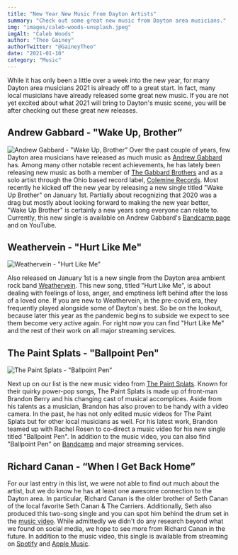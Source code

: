 ```yaml
---
title: "New Year New Music From Dayton Artists"
summary: "Check out some great new music from Dayton area musicians."
img: "images/caleb-woods-unsplash.jpeg"
imgAlt: "Caleb Woods"
author: "Theo Gainey"
authorTwitter: "@GaineyTheo"
date: "2021-01-10"
category: "Music"
---
```

While it has only been a little over a week into the new year, for many Dayton area musicians 2021 is already off to a great start. In fact, many local musicians have already released some great new music. If you are not yet excited about what 2021 will bring to Dayton's music scene, you will be after checking out these great new releases.

## Andrew Gabbard - "Wake Up, Brother”
![Andrew Gabbard - "Wake Up, Brother”](/images/andrew-gabbard-wake-up-brother.jpg)
Over the past couple of years, few Dayton area musicians have released as much music as [Andrew Gabbard](https://www.facebook.com/andrewgabbardmusic) has. Among many other notable recent achievements, he has lately been releasing new music as both a member of [The Gabbard Brothers](https://www.facebook.com/gabbardbros) and as a solo artist through the Ohio based record label, [Colemine Records](https://www.coleminerecords.com/). Most recently he kicked off the new year by releasing a new single titled "Wake Up Brother" on January 1st. Partially about recognizing that 2020 was a drag but mostly about looking forward to making the new year better, "Wake Up Brother" is certainly a new years song everyone can relate to. Currently, this new single is available on Andrew Gabbard's [Bandcamp page](https://andrewgabbard.bandcamp.com/track/wake-up-brother) and on YouTube.

## Weathervein - "Hurt Like Me"
![Weathervein - "Hurt Like Me"](/images/weathervein-hurt-like-me.jpeg)

Also released on January 1st is a new single from the Dayton area ambient rock band [Weathervein](https://www.facebook.com/weatherveinoh). This new song, titled "Hurt Like Me", is about dealing with feelings of loss, anger, and emptiness left behind after the loss of a loved one. If you are new to Weathervein, in the pre-covid era, they frequently played alongside some of Dayton's best. So be on the lookout, because later this year as the pandemic begins to subside we expect to see them become very active again. For right now you can find "Hurt Like Me" and the rest of their work on all major streaming services.


## The Paint Splats - "Ballpoint Pen"
![The Paint Splats - "Ballpoint Pen"](/images/paint-splats-ballpoint-pen.jpg)

Next up on our list is the new music video from [The Paint Splats](https://www.facebook.com/thepaintspla). Known for their quirky power-pop songs, The Paint Splats is made up of front-man Brandon Berry and his changing cast of musical accomplices. Aside from his talents as a musician, Brandon has also proven to be handy with a video camera. In the past, he has not only edited music videos for The Paint Splats but for other local musicians as well. For his latest work, Brandon teamed up with Rachel Rosen to co-direct a music video for his new single titled "Ballpoint Pen". In addition to the music video, you can also find "Ballpoint Pen" on [Bandcamp](https://thepaintsplats.bandcamp.com/track/ballpoint-pen) and major streaming services.

## Richard Canan - “When I Get Back Home”

For our last entry in this list, we were not able to find out much about the artist, but we do know he has at least one awesome connection to the Dayton area. In particular, Richard Canan is the older brother of Seth Canan of the local favorite Seth Canan & The Carriers. Additionally, Seth also produced this two-song single and you can spot him behind the drum set in the [music video](https://youtu.be/ltrucxcTNWo). While admittedly we didn't do any research beyond what we found on social media, we hope to see more from Richard Canan in the future. In addition to the music video, this single is available from streaming on [Spotify](https://open.spotify.com/artist/0XDYJRUvghrVgcfSarsiUE) and [Apple Music](https://music.apple.com/us/artist/richard-canan/1545989008).
